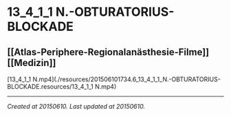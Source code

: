 # 13_4_1_1 N.-OBTURATORIUS-BLOCKADE
 [[Atlas-Periphere-Regionalanästhesie-Filme]] [[Medizin]] 
---



[13\_4\_1\_1 N.mp4](./resources/201506101734.6_13_4_1_1_N.-OBTURATORIUS-BLOCKADE.resources/13_4_1_1 N.mp4)

---

_Created at 20150610._
_Last updated at 20150610._



